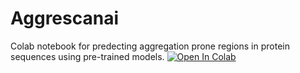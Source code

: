 # Aggrescanai
Colab notebook for predecting aggregation prone regions in protein sequences using pre-trained models.
[![Open In Colab](https://colab.research.google.com/assets/colab-badge.svg)](https://colab.research.google.com/github/alvaro-2/aggrescanai/blob/main/aggrescanai.ipynb)